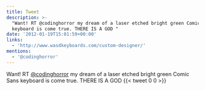 ```yaml
---
title: Tweet
description: >-
  "Want! RT @codinghorror my dream of a laser etched bright green Comic Sans
  keyboard is come true. THERE IS A GOD "
date: '2012-01-19T15:01:59+00:00'
links:
  - 'http://www.wasdkeyboards.com/custom-designer/'
mentions:
  - '@codinghorror'
---
```

Want! RT [@codinghorror](https://twitter.com/@codinghorror) my dream of a laser etched bright green Comic Sans keyboard is come true. THERE IS A GOD 
      {{< tweet 0 0 >}}
    
